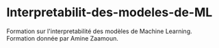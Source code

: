 # Interpretabilit-des-modeles-de-ML
Formation sur l'interpretabilité des modèles de Machine Learning. Formation donnée par Amine Zaamoun.
